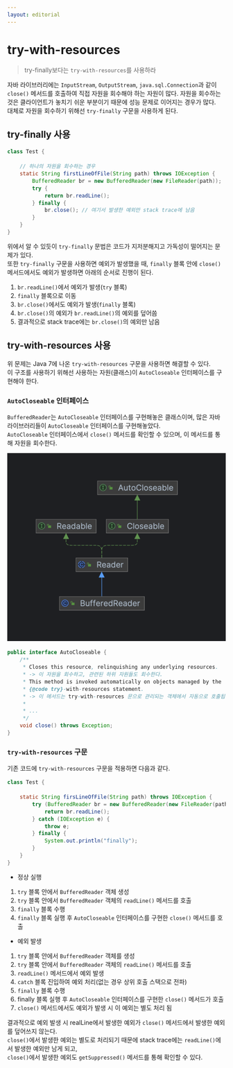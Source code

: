 ```yaml
---
layout: editorial
---
```


# try-with-resources

> try-finally보다는 `try-with-resources`를 사용하라

자바 라이브러리에는 `InputStream`, `OutputStream`, `java.sql.Connection`과 같이 `close()` 메서드를 호출하여 직접 자원을 회수해야 하는 자원이 많다.
자원을 회수하는 것은 클라이언트가 놓치기 쉬운 부분이기 때문에 성능 문제로 이어지는 경우가 많다.  
대체로 자원을 회수하기 위해선 `try-finally` 구문을 사용하게 된다.

## try-finally 사용

```java
class Test {

    // 하나의 자원을 회수하는 경우
    static String firstLineOfFile(String path) throws IOException {
        BufferedReader br = new BufferedReader(new FileReader(path));
        try {
            return br.readLine();
        } finally {
            br.close(); // 여기서 발생한 예외만 stack trace에 남음
        }
    }
}
```

위에서 알 수 있듯이 `try-finally` 문법은 코드가 지저분해지고 가독성이 떨어지는 문제가 있다.  
또한 `try-finally` 구문을 사용하면 예외가 발생했을 때, `finally` 블록 안에 `close()` 메서드에서도 예외가 발생하면 아래의 순서로 진행이 된다.

1. `br.readLine()`에서 예외가 발생(`try` 블록)
2. `finally` 블록으로 이동
3. `br.close()`에서도 예외가 발생(`finally` 블록)
4. `br.close()`의 예외가 `br.readLine()`의 예외를 덮어씀
5. 결과적으로 stack trace에는 `br.close()`의 예외만 남음

## try-with-resources 사용

위 문제는 Java 7에 나온 `try-with-resources` 구문을 사용하면 해결할 수 있다.  
이 구조를 사용하기 위해선 사용하는 자원(클래스)이 `AutoCloseable` 인터페이스를 구현해야 한다.

### `AutoCloseable` 인터페이스

`BufferedReader`는 `AutoCloseable` 인터페이스를 구현해놓은 클래스이며, 많은 자바 라이브러리들이 `AutoCloseable` 인터페이스를 구현해놓았다.  
`AutoCloseable` 인터페이스에서 `close()` 메서드를 확인할 수 있으며, 이 메서드를 통해 자원을 회수한다.

![BufferedReader Diagram](../image/bufferreader_diagram.png)

```java
public interface AutoCloseable {
    /**
     * Closes this resource, relinquishing any underlying resources.
     * -> 이 자원을 회수하고, 관련된 하위 자원들도 회수한다.
     * This method is invoked automatically on objects managed by the
     * {@code try}-with-resources statement.
     * -> 이 메서드는 try-with-resources 문으로 관리되는 객체에서 자동으로 호출됩니다.
     *
     * ...
     */
    void close() throws Exception;
}
```

### `try-with-resources` 구문

기존 코드에 `try-with-resources` 구문을 적용하면 다음과 같다.

```java
class Test {

    static String firsLineOfFile(String path) throws IOException {
        try (BufferedReader br = new BufferedReader(new FileReader(path))) {
            return br.readLine();
        } catch (IOException e) {
            throw e;
        } finally {
            System.out.println("finally");
        }
    }
}
```

- 정상 실행

1. `try` 블록 안에서 `BufferedReader` 객체 생성
2. `try` 블록 안에서 `BufferedReader` 객체의 `readLine()` 메서드를 호출
3. `finally` 블록 수행
4. `finally` 블록 실행 후 `AutoCloseable` 인터페이스를 구현한 `close()` 메서드를 호출

- 예외 발생

1. `try` 블록 안에서 `BufferedReader` 객체를 생성
2. `try` 블록 안에서 `BufferedReader` 객체의 `readLine()` 메서드를 호출
3. `readLine()` 메서드에서 예외 발생
4. `catch` 블록 진입하여 예외 처리(없는 경우 상위 호출 스택으로 전파)
5. `finally` 블록 수행
6. finally 블록 실행 후 `AutoCloseable` 인터페이스를 구현한 `close()` 메서드가 호출
7. `close()` 메서드에서도 예외가 발생 시 이 예외는 별도 처리 됨

결과적으로 예외 발생 시 realLine에서 발생한 예외가 `close()` 메서드에서 발생한 예외를 덮어쓰지 않는다.  
`close()`에서 발생한 예외는 별도로 처리되기 때문에 stack trace에는 `readLine()`에서 발생한 예외만 남게 되고,  
`close()`에서 발생한 예외도 `getSuppressed()` 메서드를 통해 확인할 수 있다.